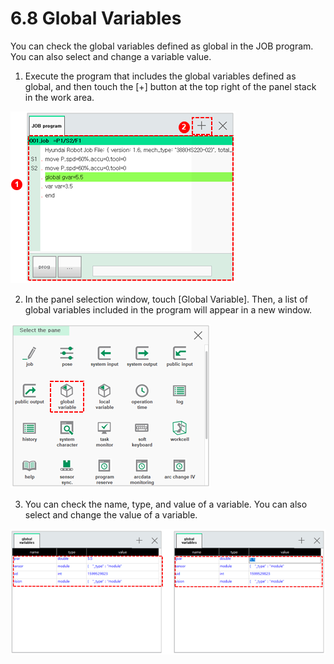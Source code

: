 # 6.8 Global Variables

You can check the global variables defined as global in the JOB program. You can also select and change a variable value.

1.	Execute the program that includes the global variables defined as global, and then touch the \[+\] button at the top right of the panel stack in the work area.

![](../_assets/image_455.png)

2.	In the panel selection window, touch \[Global Variable\]. Then, a list of global variables included in the program will appear in a new window.

![](../_assets/image_470.png)

3.	You can check the name, type, and value of a variable. You can also select and change the value of a variable.

![](../_assets/image_462.png)

